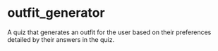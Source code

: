# outfit_generator
A quiz that generates an outfit for the user based on their preferences detailed by their answers in the quiz.
